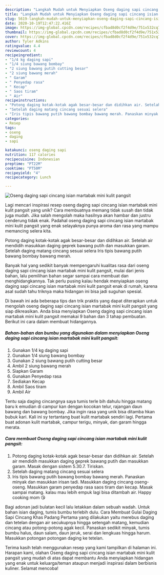 ```yaml
---
description: "Langkah Mudah untuk Menyiapkan Oseng daging sapi cincang isian martabak mini kulit pangsit yang Enak Banget"
title: "Langkah Mudah untuk Menyiapkan Oseng daging sapi cincang isian martabak mini kulit pangsit yang Enak Banget"
slug: 5619-langkah-mudah-untuk-menyiapkan-oseng-daging-sapi-cincang-isian-martabak-mini-kulit-pangsit-yang-enak-banget
date: 2020-10-19T12:47:22.416Z
image: https://img-global.cpcdn.com/recipes/cfbad8d0cf2f4d9e/751x532cq70/oseng-daging-sapi-cincang-isian-martabak-mini-kulit-pangsit-foto-resep-utama.jpg
thumbnail: https://img-global.cpcdn.com/recipes/cfbad8d0cf2f4d9e/751x532cq70/oseng-daging-sapi-cincang-isian-martabak-mini-kulit-pangsit-foto-resep-utama.jpg
cover: https://img-global.cpcdn.com/recipes/cfbad8d0cf2f4d9e/751x532cq70/oseng-daging-sapi-cincang-isian-martabak-mini-kulit-pangsit-foto-resep-utama.jpg
author: Tyler Adkins
ratingvalue: 4.4
reviewcount: 4
recipeingredient:
- "1/4 kg daging sapi"
- "1/4 siung bawang bombay"
- "2 siung bawang putih cutting besar"
- "2 siung bawang merah"
- " Garam"
- " Penyedap rasa"
- " Kecap"
- " Saos tiram"
- " Air"
recipeinstructions:
- "Potong daging kotak-kotak agak besar-besar dan didihkan air. Setelah air mendidih masukkan daging geprek bawang putih dan masukkan garam. Masak dengan sistem 5.30.7. Tiriskan."
- "Setelah daging matang cincang sesuai selera"
- "Iris tipis bawang putih bawang bombay bawang merah. Panaskan minyak dan masukkan irisan tadi. Masukkan daging cincang oseng-oseng. Masukkan garam penyedap rasa saos tiram dan kecap. Masak sampai matang. kalau mau lebih empuk lagi bisa ditambah air. Happy cooking mom 😘"
categories:
- Resep
tags:
- oseng
- daging
- sapi

katakunci: oseng daging sapi 
nutrition: 117 calories
recipecuisine: Indonesian
preptime: "PT22M"
cooktime: "PT50M"
recipeyield: "4"
recipecategory: Lunch

---
```



![Oseng daging sapi cincang isian martabak mini kulit pangsit](https://img-global.cpcdn.com/recipes/cfbad8d0cf2f4d9e/751x532cq70/oseng-daging-sapi-cincang-isian-martabak-mini-kulit-pangsit-foto-resep-utama.jpg)

Lagi mencari inspirasi resep oseng daging sapi cincang isian martabak mini kulit pangsit yang unik? Cara membuatnya memang tidak susah dan tidak juga mudah. Jika salah mengolah maka hasilnya akan hambar dan justru cenderung tidak enak. Padahal oseng daging sapi cincang isian martabak mini kulit pangsit yang enak selayaknya punya aroma dan rasa yang mampu memancing selera kita.

Potong daging kotak-kotak agak besar-besar dan didihkan air. Setelah air mendidih masukkan daging geprek bawang putih dan masukkan garam. Setelah daging matang cincang sesuai selera Iris tipis bawang putih bawang bombay bawang merah.

Banyak hal yang sedikit banyak mempengaruhi kualitas rasa dari oseng daging sapi cincang isian martabak mini kulit pangsit, mulai dari jenis bahan, lalu pemilihan bahan segar sampai cara membuat dan menghidangkannya. Tak perlu pusing kalau hendak menyiapkan oseng daging sapi cincang isian martabak mini kulit pangsit enak di rumah, karena asal sudah tahu triknya maka hidangan ini bisa jadi suguhan spesial.


Di bawah ini ada beberapa tips dan trik praktis yang dapat diterapkan untuk mengolah oseng daging sapi cincang isian martabak mini kulit pangsit yang siap dikreasikan. Anda bisa menyiapkan Oseng daging sapi cincang isian martabak mini kulit pangsit memakai 9 bahan dan 3 tahap pembuatan. Berikut ini cara dalam membuat hidangannya.

<!--inarticleads1-->

##### Bahan-bahan dan bumbu yang digunakan dalam menyiapkan Oseng daging sapi cincang isian martabak mini kulit pangsit:

1. Gunakan 1/4 kg daging sapi
1. Gunakan 1/4 siung bawang bombay
1. Gunakan 2 siung bawang putih cutting besar
1. Ambil 2 siung bawang merah
1. Siapkan  Garam
1. Gunakan  Penyedap rasa
1. Sediakan  Kecap
1. Ambil  Saos tiram
1. Ambil  Air


Tentu saja daging cincangnya saya tumis terle bih dahulu hingga matang baru k emudian di campur kan dengan kocokan telur, rajangan daun bawang dan bawang bombay. Jika ingin rasa yang unik bisa ditamba hkan bubuk kari. Kali ini sy tertantang buat kulit martabak sendiri lagi. Pertama buat adonan kulit martabak, campur terigu, minyak, dan garam hingga merata. 

<!--inarticleads2-->

##### Cara membuat Oseng daging sapi cincang isian martabak mini kulit pangsit:

1. Potong daging kotak-kotak agak besar-besar dan didihkan air. Setelah air mendidih masukkan daging geprek bawang putih dan masukkan garam. Masak dengan sistem 5.30.7. Tiriskan.
1. Setelah daging matang cincang sesuai selera
1. Iris tipis bawang putih bawang bombay bawang merah. Panaskan minyak dan masukkan irisan tadi. Masukkan daging cincang oseng-oseng. Masukkan garam penyedap rasa saos tiram dan kecap. Masak sampai matang. kalau mau lebih empuk lagi bisa ditambah air. Happy cooking mom 😘


Bagi adonan jadi bulatan kecil lalu letakkan dalam sebuah wadah. Untuk bahan isian daging, tumis bumbu terlebih dulu. Cara Membuat Gulai Daging Sapi Cincang Khas Padang Pertama yang dilakukan yaitu merebus daging dan tetelan dengan air secukupnya hingga setengah matang, kemudian cincang atau potong-potong agak kecil. Panaskan sedikit minyak, tumis bumbu halus, daun salam, daun jeruk, serai dan lengkuas hingga harum. Masukkan potongan potongan daging ke tetelan. 

Terima kasih telah menggunakan resep yang kami tampilkan di halaman ini. Harapan kami, olahan Oseng daging sapi cincang isian martabak mini kulit pangsit yang mudah di atas dapat membantu Anda menyiapkan hidangan yang enak untuk keluarga/teman ataupun menjadi inspirasi dalam berbisnis kuliner. Selamat mencoba!
